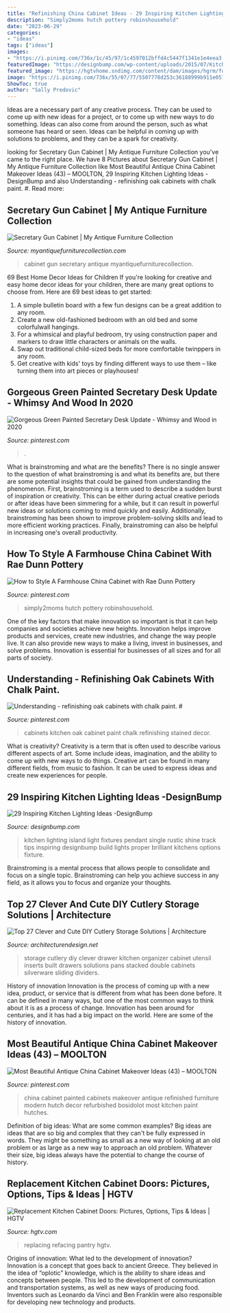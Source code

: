 ```yaml
---
title: "Refinishing China Cabinet Ideas - 29 Inspiring Kitchen Lighting Ideas -designbump"
description: "Simply2moms hutch pottery robinshousehold"
date: "2023-06-29"
categories:
- "ideas"
tags: ["ideas"]
images:
- "https://i.pinimg.com/736x/1c/45/97/1c4597012bffd4c5447f1341e1e4eea3.jpg"
featuredImage: "https://designbump.com/wp-content/uploads/2015/07/Kitchen-Lighting-Ideas-Galley.jpg"
featured_image: "https://hgtvhome.sndimg.com/content/dam/images/hgrm/fullset/2013/1/9/0/RMS_hoagie-island-replacement-kitchen-cabinets_s4x3.jpg.rend.hgtvcom.616.462.suffix/1405434817052.jpeg"
image: "https://i.pinimg.com/736x/55/07/77/5507778d253c36188999b911e0575d2b.jpg"
ShowToc: true
author: "Sally Predovic"
---
```



Ideas are a necessary part of any creative process. They can be used to come up with new ideas for a project, or to come up with new ways to do something. Ideas can also come from around the person, such as what someone has heard or seen. Ideas can be helpful in coming up with solutions to problems, and they can be a spark for creativity.

	

		
looking for Secretary Gun Cabinet | My Antique Furniture Collection you've came to the right place. We have 8 Pictures about Secretary Gun Cabinet | My Antique Furniture Collection like Most Beautiful Antique China Cabinet Makeover Ideas (43) – MOOLTON, 29 Inspiring Kitchen Lighting Ideas -DesignBump and also Understanding - refinishing oak cabinets with chalk paint. #. Read more:
		
    
## Secretary Gun Cabinet | My Antique Furniture Collection

<img loading=lazy src="https://d29jd5m3t61t9.cloudfront.net/myantiquefurniturecollection.com/images/fbfiles/images/image-24ad68c8b7e28fa45f773574d2304c27_v_1438749013.jpg" onerror="this.onerror=null;this.src='https://tse4.mm.bing.net/th?id=OIP.4CQclS-LAFfKzIU35-GnuAHaJ4&amp;pid=15.1';" alt="Secretary Gun Cabinet | My Antique Furniture Collection">

_Source: myantiquefurniturecollection.com_

>cabinet gun secretary antique myantiquefurniturecollection. 

	

69 Best Home Decor Ideas for Children
If you're looking for creative and easy home decor ideas for your children, there are many great options to choose from. Here are 69 best ideas to get started: 
1. A simple bulletin board with a few fun designs can be a great addition to any room. 
2. Create a new old-fashioned bedroom with an old bed and some colorfulwall hangings. 
3. For a whimsical and playful bedroom, try using construction paper and markers to draw little characters or animals on the walls. 
4. Swap out traditional child-sized beds for more comfortable twinppers in any room. 
5. Get creative with kids' toys by finding different ways to use them – like turning them into art pieces or playhouses! 

    
## Gorgeous Green Painted Secretary Desk Update - Whimsy And Wood In 2020

<img loading=lazy src="https://i.pinimg.com/736x/1c/45/97/1c4597012bffd4c5447f1341e1e4eea3.jpg" onerror="this.onerror=null;this.src='https://tse1.mm.bing.net/th?id=OIP.moP1DsyxrlgIa7XVUQfZjwAAAA&amp;pid=15.1';" alt="Gorgeous Green Painted Secretary Desk Update - Whimsy and Wood in 2020">

_Source: pinterest.com_

>. 

	

What is brainstroming and what are the benefits?
There is no single answer to the question of what brainstroming is and what its benefits are, but there are some potential insights that could be gained from understanding the phenomenon. First, brainstroming is a term used to describe a sudden burst of inspiration or creativity. This can be either during actual creative periods or after ideas have been simmering for a while, but it can result in powerful new ideas or solutions coming to mind quickly and easily. Additionally, brainstroming has been shown to improve problem-solving skills and lead to more efficient working practices. Finally, brainstroming can also be helpful in increasing one's overall productivity.

    
## How To Style A Farmhouse China Cabinet With Rae Dunn Pottery

<img loading=lazy src="https://i.pinimg.com/736x/ce/29/6c/ce296cad2804af3ab9adc0f2867678f5.jpg" onerror="this.onerror=null;this.src='https://tse3.mm.bing.net/th?id=OIP.7wvKPdMCVDFp1pHyiqG10wHaLH&amp;pid=15.1';" alt="How to Style A Farmhouse China Cabinet with Rae Dunn Pottery">

_Source: pinterest.com_

>simply2moms hutch pottery robinshousehold. 

	

One of the key factors that make innovation so important is that it can help companies and societies achieve new heights. Innovation helps improve products and services, create new industries, and change the way people live. It can also provide new ways to make a living, invest in businesses, and solve problems. Innovation is essential for businesses of all sizes and for all parts of society.

    
## Understanding - Refinishing Oak Cabinets With Chalk Paint. #

<img loading=lazy src="https://i.pinimg.com/736x/b9/22/bb/b922bbdc74fa9032b6afc800ef153897.jpg" onerror="this.onerror=null;this.src='https://tse3.mm.bing.net/th?id=OIP.7zM5daxhhJgSnvWXh8j_eQHaKA&amp;pid=15.1';" alt="Understanding - refinishing oak cabinets with chalk paint. #">

_Source: pinterest.com_

>cabinets kitchen oak cabinet paint chalk refinishing stained decor. 

	

What is creativity?
Creativity is a term that is often used to describe various different aspects of art. Some include ideas, imagination, and the ability to come up with new ways to do things. Creative art can be found in many different fields, from music to fashion. It can be used to express ideas and create new experiences for people.

    
## 29 Inspiring Kitchen Lighting Ideas -DesignBump

<img loading=lazy src="https://designbump.com/wp-content/uploads/2015/07/Kitchen-Lighting-Ideas-Galley.jpg" onerror="this.onerror=null;this.src='https://tse3.mm.bing.net/th?id=OIP.Qwfg1oEvsWThUMMV8i21dgHaE8&amp;pid=15.1';" alt="29 Inspiring Kitchen Lighting Ideas -DesignBump">

_Source: designbump.com_

>kitchen lighting island light fixtures pendant single rustic shine track tips inspiring designbump build lights proper brilliant kitchens options fixture. 

	

Brainstroming is a mental process that allows people to consolidate and focus on a single topic. Brainstroming can help you achieve success in any field, as it allows you to focus and organize your thoughts.

    
## Top 27 Clever And Cute DIY Cutlery Storage Solutions | Architecture

<img loading=lazy src="http://cdn.architecturendesign.net/wp-content/uploads/2015/05/AD-Cutlery-Storage-Ideas-27.jpg" onerror="this.onerror=null;this.src='https://tse2.mm.bing.net/th?id=OIP.jDzmXkti9aO_75J-inObuwHaJ4&amp;pid=15.1';" alt="Top 27 Clever and Cute DIY Cutlery Storage Solutions | Architecture">

_Source: architecturendesign.net_

>storage cutlery diy clever drawer kitchen organizer cabinet utensil inserts built drawers solutions pans stacked double cabinets silverware sliding dividers. 

	

History of innovation
Innovation is the process of coming up with a new idea, product, or service that is different from what has been done before. It can be defined in many ways, but one of the most common ways to think about it is as a process of change. Innovation has been around for centuries, and it has had a big impact on the world. Here are some of the history of innovation.

    
## Most Beautiful Antique China Cabinet Makeover Ideas (43) – MOOLTON

<img loading=lazy src="https://i.pinimg.com/736x/55/07/77/5507778d253c36188999b911e0575d2b.jpg" onerror="this.onerror=null;this.src='https://tse2.mm.bing.net/th?id=OIP.3ftgX0Nei1aFMeNWAyxXHQHaJ4&amp;pid=15.1';" alt="Most Beautiful Antique China Cabinet Makeover Ideas (43) – MOOLTON">

_Source: pinterest.com_

>china cabinet painted cabinets makeover antique refinished furniture modern hutch decor refurbished bosidolot most kitchen paint hutches. 

	

Definition of big ideas: What are some common examples?
Big ideas are ideas that are so big and complex that they can't be fully expressed in words. They might be something as small as a new way of looking at an old problem or as large as a new way to approach an old problem. Whatever their size, big ideas always have the potential to change the course of history.

    
## Replacement Kitchen Cabinet Doors: Pictures, Options, Tips &amp; Ideas | HGTV

<img loading=lazy src="https://hgtvhome.sndimg.com/content/dam/images/hgrm/fullset/2013/1/9/0/RMS_hoagie-island-replacement-kitchen-cabinets_s4x3.jpg.rend.hgtvcom.616.462.suffix/1405434817052.jpeg" onerror="this.onerror=null;this.src='https://tse1.mm.bing.net/th?id=OIP.tSodG06Rm5Z0xukdNHNmCQHaFj&amp;pid=15.1';" alt="Replacement Kitchen Cabinet Doors: Pictures, Options, Tips &amp; Ideas | HGTV">

_Source: hgtv.com_

>replacing refacing pantry hgtv. 

	

Origins of innovation: What led to the development of innovation?
Innovation is a concept that goes back to ancient Greece. They believed in the idea of “oplotic” knowledge, which is the ability to share ideas and concepts between people. This led to the development of communication and transportation systems, as well as new ways of producing food. Inventors such as Leonardo da Vinci and Ben Franklin were also responsible for developing new technology and products.

